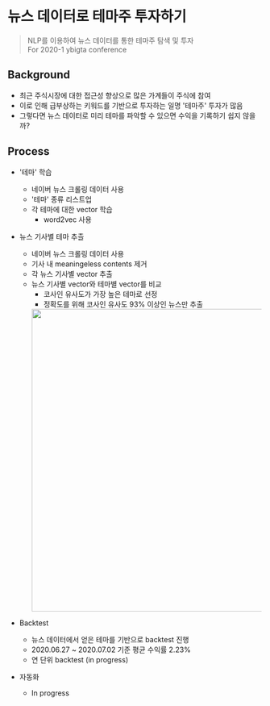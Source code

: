 # 뉴스 데이터로 테마주 투자하기
> NLP를 이용하여 뉴스 데이터를 통한 테마주 탐색 및 투자  
> For 2020-1 ybigta conference

## Background
- 최근 주식시장에 대한 접근성 향상으로 많은 가계들이 주식에 참여
- 이로 인해 급부상하는 키워드를 기반으로 투자하는 일명 '테마주' 투자가 많음
- 그렇다면 뉴스 데이터로 미리 테마를 파악할 수 있으면 수익을 기록하기 쉽지 않을까?

## Process
- '테마' 학습
  - 네이버 뉴스 크롤링 데이터 사용
  - '테마' 종류 리스트업
  - 각 테마에 대한 vector 학습
    - word2vec 사용  
    
- 뉴스 기사별 테마 추츨
  - 네이버 뉴스 크롤링 데이터 사용
  - 기사 내 meaningeless contents 제거
  - 각 뉴스 기사별 vector 추출
  - 뉴스 기사별 vector와 테마별 vector를 비교
    - 코사인 유사도가 가장 높은 테마로 선정
    - 정확도를 위해 코사인 유사도 93% 이상인 뉴스만 추출
    <div>
    <img width=600 src="https://user-images.githubusercontent.com/61009073/101899194-c0eed700-3bf0-11eb-928a-0659dadc4cda.png">
    </div>
    
- Backtest
  - 뉴스 데이터에서 얻은 테마를 기반으로 backtest 진행
  - 2020.06.27 ~ 2020.07.02 기준 평균 수익률 2.23%
  - 연 단위 backtest (in progress)  

- 자동화
  - In progress  
